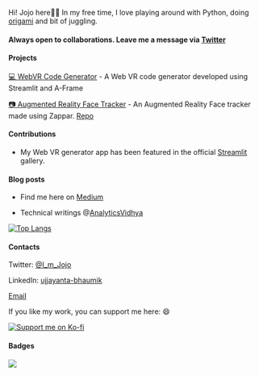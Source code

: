 

<!--
**jojo96/jojo96** is a ✨ _special_ ✨ repository because its `README.md` (this file) appears on your GitHub profile.

Here are some ideas to get you started:

- 🔭 I’m currently working on ...
- 🌱 I’m currently learning ...
- 👯 I’m looking to collaborate on ...
- 🤔 I’m looking for help with ...
- 💬 Ask me about ...
- 📫 How to reach me: ...
- 😄 Pronouns: ...
- ⚡ Fun fact: ...
-->

Hi! Jojo here👋👋 In my free time, I love playing around with Python, doing [origami](https://www.instagram.com/crafts_jojo/) and bit of juggling.

#### Always open to collaborations. Leave me a message via [Twitter](https://twitter.com/I_m_Jojo)

#### Projects
[💻 WebVR Code Generator](https://share.streamlit.io/jojo96/webvrcodegenerator/main/ar.py) - A Web VR code generator developed using Streamlit and A-Frame

[📷 Augmented Reality Face Tracker](https://jojo96.github.io/Ar-face-tracker/) - An Augmented Reality Face tracker made using Zappar. [Repo](https://github.com/jojo96/Ar-face-tracker)

#### Contributions

- My Web VR generator app has been featured in the official [Streamlit](https://streamlit.io/gallery?type=apps&category=other) gallery.

#### Blog posts

- Find me here on [Medium](https://jojo96.medium.com/)

- Technical writings @[AnalyticsVidhya](https://www.analyticsvidhya.com/blog/author/ujjayanta/)

[![Top Langs](https://github-readme-stats.vercel.app/api/top-langs/?username=jojo96&layout=compact)](https://github.com/anuraghazra/github-readme-stats)

#### Contacts

Twitter: [@I_m_Jojo](https://twitter.com/I_m_Jojo)

LinkedIn: [ujjayanta-bhaumik](https://www.linkedin.com/in/ujjayanta-bhaumik/)

[Email](mailto:ujjayanta.bhaumik.18@ucl.ac.uk)

If you like my work, you can support me here: 😄

[![Support me on Ko-fi](https://ko-fi.com/img/githubbutton_sm.svg)](https://ko-fi.com/Z8Z74P7KN) 

#### Badges

![](https://komarev.com/ghpvc/?username=jojo96&color=brightgreen)
